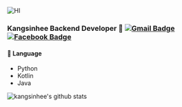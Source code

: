 ![HI](https://github.com/kangsinhee/kangsinhee/blob/main/image.png)
### Kangsinhee Backend Developer 👋 [![Gmail Badge](https://img.shields.io/badge/Gmail-d14836?style=flat-square&logo=Gmail&logoColor=white&link=kangsinhee40@gmail.com)](mailto:kangsinhee40@gmail.com) [![Facebook Badge](https://img.shields.io/badge/-Facebook-1877f2?style=flat-square&logo=facebook&logoColor=white&link=https://www.facebook.com/rkdtlsgml40)](https://www.facebook.com/rkdtlsgml40)

#### 📖 Language
- Python
- Kotlin
- Java

![kangsinhee's github stats](https://github-readme-stats.vercel.app/api?username=kangsinhee&show_icons=true)
<!--[![kangsinhee's github top language card](https://github-readme-stats.vercel.app/api/top-langs/?username=kangsinhee&layout=compact&theme=gradient)](https://github.com/kangsinhee)-->
